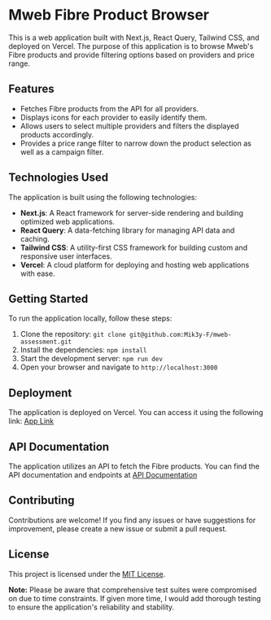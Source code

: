 # Mweb Fibre Product Browser

This is a web application built with Next.js, React Query, Tailwind CSS, and deployed on Vercel. The purpose of this application is to browse Mweb's Fibre products and provide filtering options based on providers and price range.

## Features

- Fetches Fibre products from the API for all providers.
- Displays icons for each provider to easily identify them.
- Allows users to select multiple providers and filters the displayed products accordingly.
- Provides a price range filter to narrow down the product selection as well as a campaign filter.

## Technologies Used

The application is built using the following technologies:

- **Next.js**: A React framework for server-side rendering and building optimized web applications.
- **React Query**: A data-fetching library for managing API data and caching.
- **Tailwind CSS**: A utility-first CSS framework for building custom and responsive user interfaces.
- **Vercel**: A cloud platform for deploying and hosting web applications with ease.

## Getting Started

To run the application locally, follow these steps:

1. Clone the repository: `git clone git@github.com:Mik3y-F/mweb-assessment.git`
2. Install the dependencies: `npm install`
3. Start the development server: `npm run dev`
4. Open your browser and navigate to `http://localhost:3000`

## Deployment

The application is deployed on Vercel. You can access it using the following link: [App Link](https://mweb-assessment-roan.vercel.app/)

## API Documentation

The application utilizes an API to fetch the Fibre products. You can find the API documentation and endpoints at [API Documentation](https://observablehq.com/@mweb/exploring-mwebs-fibre-apis)

## Contributing

Contributions are welcome! If you find any issues or have suggestions for improvement, please create a new issue or submit a pull request.

## License

This project is licensed under the [MIT License](https://opensource.org/licenses/MIT).

**Note:** Please be aware that comprehensive test suites were compromised on due to time constraints. If given more time, I would add thorough testing to ensure the application's reliability and stability.
